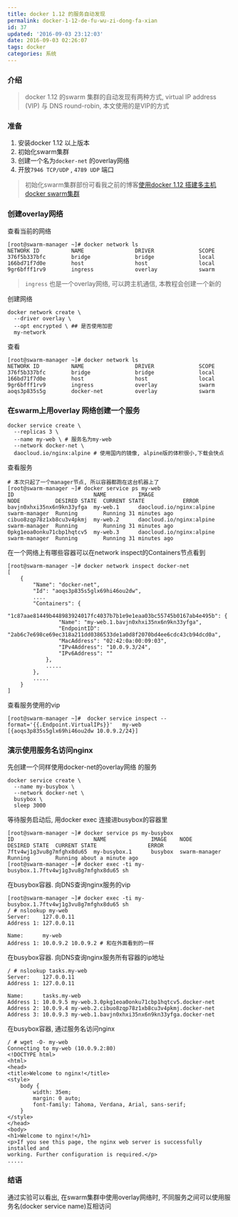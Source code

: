 ```yaml
---
title: docker 1.12 的服务自动发现
permalink: docker-1-12-de-fu-wu-zi-dong-fa-xian
id: 37
updated: '2016-09-03 23:12:03'
date: 2016-09-03 02:26:07
tags: docker
categories: 系统
---
```


### 介绍
>docker 1.12 的swarm 集群的自动发现有两种方式, virtual IP address (VIP) 与 DNS round-robin, 本文使用的是VIP的方式

### 准备
1. 安装docker 1.12 以上版本
1. 初始化swarm集群
3. 创建一个名为`docker-net` 的overlay网络
4. 开放`7946 TCP/UDP` , `4789 UDP` 端口
>初始化swarm集群部份可看我之前的博客[使用docker 1.12 搭建多主机docker swarm集群](http://www.lxy520.net/2016/07/02/shi-yong-docker-1-12-da-jian-duo-zhu-ji-docker-swarmji-qun/)


### 创建overlay网络
查看当前的网络
```shell
[root@swarm-manager ~]# docker network ls
NETWORK ID          NAME                DRIVER              SCOPE
376f5b337bfc        bridge              bridge              local                                    
166bd71f7d0e        host                host                local               
9gr6bfff1rv9        ingress             overlay             swarm               
```
> `ingress` 也是一个overlay网络, 可以跨主机通信, 本教程会创建一个新的

创建网络
```shell
docker network create \
  --driver overlay \
  --opt encrypted \ ## 是否使用加密
  my-network
```
查看
```shell
[root@swarm-manager ~]# docker network ls
NETWORK ID          NAME                DRIVER              SCOPE
376f5b337bfc        bridge              bridge              local                                    
166bd71f7d0e        host                host                local               
9gr6bfff1rv9        ingress             overlay             swarm       
aoqs3p835s5g        docker-net          overlay             swarm        
```

### 在swarm上用overlay 网络创建一个服务
```shell
docker service create \
  --replicas 3 \
  --name my-web \ # 服务名为my-web
  --network docker-net \
  daocloud.io/nginx:alpine # 使用国内的镜像, alpine版的体积很小,下载会快点
```
查看服务
```shell
# 本次只起了一个manager节点, 所以容器都跑在这台机器上了
[root@swarm-manager ~]# docker service ps my-web
ID                         NAME          IMAGE                     NODE           DESIRED STATE  CURRENT STATE            ERROR
bavjn0xhxi35nx6n9kn33yfga  my-web.1      daocloud.io/nginx:alpine  swarm-manager  Running        Running 31 minutes ago   
cibuo8zqp78z1xb8cu3v4pkmj  my-web.2      daocloud.io/nginx:alpine  swarm-manager  Running        Running 31 minutes ago   
0pkg1eoa0onku71cbp1hqtcv5  my-web.3      daocloud.io/nginx:alpine  swarm-manager  Running        Running 31 minutes ago   
```

在一个网络上有哪些容器可以在network inspect的Containers节点看到
```
[root@swarm-manager ~]# docker network inspect docker-net
[
    {
        "Name": "docker-net",
        "Id": "aoqs3p835s5glx69hi46ou2dw",
        ....
        "Containers": {
            "1c87aae81449b448983924017fc4037b7b1e9e1eaa03bc55745b0167ab4e495b": {
                "Name": "my-web.1.bavjn0xhxi35nx6n9kn33yfga",
                "EndpointID": "2ab6c7e698ce69ec318a211dd0386533de1a0d8f2070bd4ee6cdc43cb94dcd0a",
                "MacAddress": "02:42:0a:00:09:03",
                "IPv4Address": "10.0.9.3/24",
                "IPv6Address": ""
            },
            .....
        },
        .....
    }
]

```

查看服务使用的vip
```shell
[root@swarm-manager ~]#  docker service inspect --format='{{.Endpoint.VirtualIPs}}'   my-web
[{aoqs3p835s5glx69hi46ou2dw 10.0.9.2/24}]
```

### 演示使用服务名访问nginx
先创建一个同样使用docker-net的overlay网络 的服务

```shell
docker service create \
  --name my-busybox \
  --network docker-net \
  busybox \
  sleep 3000
```

等待服务启动后, 用docker exec 连接进busybox的容器里

```shell
[root@swarm-manager ~]# docker service ps my-busybox
ID                         NAME              IMAGE    NODE           DESIRED STATE  CURRENT STATE                ERROR
7ftv4wj1g3vu8g7mfghx8du65  my-busybox.1      busybox  swarm-manager  Running        Running about a minute ago   
[root@swarm-manager ~]# docker exec -ti my-busybox.1.7ftv4wj1g3vu8g7mfghx8du65 sh
```

在busybox容器. 向DNS查询nginx服务的vip
```shell
[root@swarm-manager ~]# docker exec -ti my-busybox.1.7ftv4wj1g3vu8g7mfghx8du65 sh
/ # nslookup my-web
Server:    127.0.0.11
Address 1: 127.0.0.11

Name:      my-web
Address 1: 10.0.9.2 10.0.9.2 # 和在外面看到的一样
```
在busybox容器. 向DNS查询nginx服务所有容器的ip地址
```shell
/ # nslookup tasks.my-web
Server:    127.0.0.11
Address 1: 127.0.0.11

Name:      tasks.my-web
Address 1: 10.0.9.5 my-web.3.0pkg1eoa0onku71cbp1hqtcv5.docker-net
Address 2: 10.0.9.4 my-web.2.cibuo8zqp78z1xb8cu3v4pkmj.docker-net
Address 3: 10.0.9.3 my-web.1.bavjn0xhxi35nx6n9kn33yfga.docker-net
```

在busybox容器, 通过服务名访问nginx
```shell
/ # wget -O- my-web
Connecting to my-web (10.0.9.2:80)
<!DOCTYPE html>
<html>
<head>
<title>Welcome to nginx!</title>
<style>
    body {
        width: 35em;
        margin: 0 auto;
        font-family: Tahoma, Verdana, Arial, sans-serif;
    }
</style>
</head>
<body>
<h1>Welcome to nginx!</h1>
<p>If you see this page, the nginx web server is successfully installed and
working. Further configuration is required.</p>
.....
```
### 结语
通过实验可以看出, 在swarm集群中使用overlay网络时, 不同服务之间可以使用服务名(docker service name)互相访问
